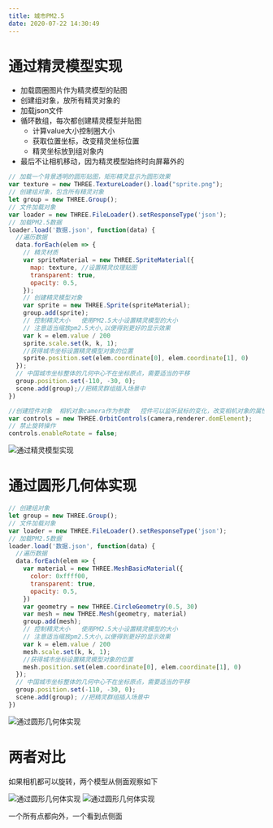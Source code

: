 ```yaml
---
title: 城市PM2.5
date: 2020-07-22 14:30:49
---
```


# 通过精灵模型实现

* 加载圆圈图片作为精灵模型的贴图
* 创建组对象，放所有精灵对象的
* 加载json文件
* 循环数组，每次都创建精灵模型并贴图
   * 计算value大小控制圈大小
   * 获取位置坐标，改变精灵坐标位置
   * 精灵坐标放到组对象内
* 最后不让相机移动，因为精灵模型始终时向屏幕外的

```js
// 加载一个背景透明的圆形贴图，矩形精灵显示为圆形效果
var texture = new THREE.TextureLoader().load("sprite.png");
// 创建组对象，包含所有精灵对象
let group = new THREE.Group();
// 文件加载对象
var loader = new THREE.FileLoader().setResponseType('json');
// 加载PM2.5数据
loader.load('数据.json', function(data) {
  //遍历数据
  data.forEach(elem => {
    // 精灵材质
    var spriteMaterial = new THREE.SpriteMaterial({
      map: texture, //设置精灵纹理贴图
      transparent: true,
      opacity: 0.5,
    });
    // 创建精灵模型对象
    var sprite = new THREE.Sprite(spriteMaterial);
    group.add(sprite);
    // 控制精灵大小   使用PM2.5大小设置精灵模型的大小
    // 注意适当缩放pm2.5大小,以便得到更好的显示效果
    var k = elem.value / 200
    sprite.scale.set(k, k, 1);
    //获得城市坐标设置精灵模型对象的位置
    sprite.position.set(elem.coordinate[0], elem.coordinate[1], 0)
  });
  // 中国城市坐标整体的几何中心不在坐标原点，需要适当的平移
  group.position.set(-110, -30, 0);
  scene.add(group);//把精灵群组插入场景中
})

//创建控件对象  相机对象camera作为参数   控件可以监听鼠标的变化，改变相机对象的属性
var controls = new THREE.OrbitControls(camera,renderer.domElement);
// 禁止旋转操作
controls.enableRotate = false;
```

![通过精灵模型实现](./01.png)

# 通过圆形几何体实现

```js
// 创建组对象
let group = new THREE.Group();
// 文件加载对象
var loader = new THREE.FileLoader().setResponseType('json');
// 加载PM2.5数据
loader.load('数据.json', function(data) {
  //遍历数据
  data.forEach(elem => {
    var material = new THREE.MeshBasicMaterial({
      color: 0xffff00,
      transparent: true,
      opacity: 0.5,
    })
    var geometry = new THREE.CircleGeometry(0.5, 30)
    var mesh = new THREE.Mesh(geometry, material)
    group.add(mesh);
    // 控制精灵大小   使用PM2.5大小设置精灵模型的大小
    // 注意适当缩放pm2.5大小,以便得到更好的显示效果
    var k = elem.value / 200
    mesh.scale.set(k, k, 1);
    //获得城市坐标设置精灵模型对象的位置
    mesh.position.set(elem.coordinate[0], elem.coordinate[1], 0)
  });
  // 中国城市坐标整体的几何中心不在坐标原点，需要适当的平移
  group.position.set(-110, -30, 0);
  scene.add(group); //把精灵群组插入场景中
})
```

![通过圆形几何体实现](./02.png)

# 两者对比

如果相机都可以旋转，两个模型从侧面观察如下

![通过圆形几何体实现](./03.png)
![通过圆形几何体实现](./04.png)

一个所有点都向外，一个看到点侧面
